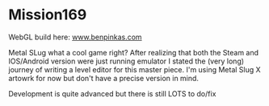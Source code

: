 # Mission169

WebGL build here: www.benpinkas.com

Metal SLug what a cool game right? After realizing that both the Steam and IOS/Android version were just running emulator I stated the (very long) journey of writing a level editor for this master piece. I'm using Metal Slug X artowrk for now but don't have a precise version in mind.

Development is quite advanced but there is still LOTS to do/fix
